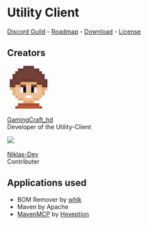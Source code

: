 # Utility Client

[Discord Guild](https://uc.gamingcraft.de/discord) - [Roadmap](https://trello.com/b/KgoKb6pQ/update-roadmap) - [Download](https://github.com/Utility-Client/UtilityClient2/releases) - [License](https://uc.gamingcraft.de/License/)

## Creators

<img src="readme_content/profile_pictures/GamingCraft_hd.png" width="100">

[GamingCraft_hd](http://gamingcraft.de)<br>
Developer of the Utility-Client

<img src="https://avatars1.githubusercontent.com/u/63241406?v=4" width="100">

[Niklas-Dev](https://github.com/Niklas-Dev)<br>
Contributer

## Applications used
- BOM Remover by [whlk](https://github.com/whlk)
- Maven by Apache
- [MavenMCP](https://github.com/Hexeption/MavenMCP) by [Hexeption](https://github.com/Hexeption)
